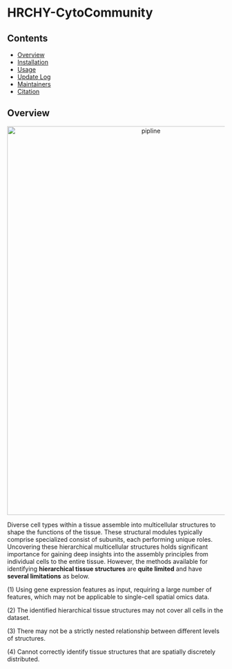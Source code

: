 # HRCHY-CytoCommunity



## Contents

- [Overview](#overview)
- [Installation](#installation)
- [Usage](#usage)
- [Update Log](#update-log)
- [Maintainers](#maintainers)
- [Citation](#citation)


## Overview

<div align=center><img src="https://github.com/wzk610/HRCHY-CytoCommunity/blob/main/support/Schematic.png" width="650" height="900" alt="pipline"/></div>  


Diverse cell types within a tissue assemble into multicellular structures to shape the functions of the tissue. These structural modules typically comprise specialized consist of subunits, each performing unique roles. Uncovering these hierarchical multicellular structures holds significant importance for gaining deep insights into the assembly principles from individual cells to the entire tissue. However, the methods available for identifying **hierarchical tissue structures** are **quite limited** and have **several limitations** as below.

(1) Using gene expression features as input, requiring a large number of features, which may not be applicable to single-cell spatial omics data.

(2) The identified hierarchical tissue structures may not cover all cells in the dataset.

(3) There may not be a strictly nested relationship between different levels of structures.

(4) Cannot correctly identify tissue structures that are spatially discretely distributed.
